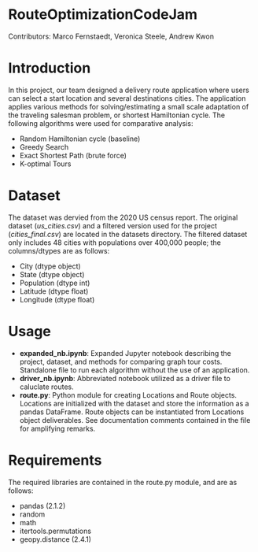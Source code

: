 # RouteOptimizationCodeJam
Contributors:  Marco Fernstaedt, Veronica Steele, Andrew Kwon

# Introduction
In this project, our team designed a delivery route application where users can select a start location and several destinations cities. The application applies various methods for solving/estimating a small scale adaptation of the traveling salesman problem, or shortest Hamiltonian cycle. The following algorithms were used for comparative analysis:
- Random Hamiltonian cycle (baseline)
- Greedy Search
- Exact Shortest Path (brute force)
- K-optimal Tours

# Dataset
The dataset was dervied from the 2020 US census report. The original dataset (*us_cities.csv*) and a filtered version used for the project (*cities_final.csv*) are located in the datasets directory. The filtered dataset only includes 48 cities with populations over 400,000 people; the columns/dtypes are as follows:
- City (dtype object)
- State (dtype object)
- Population (dtype int)
- Latitude (dtype float)
- Longitude (dtype float)

# Usage
- **expanded_nb.ipynb**: Expanded Jupyter notebook describing the project, dataset, and methods for comparing graph tour costs. Standalone file to run each algorithm without the use of an application.
- **driver_nb.ipynb**: Abbreviated notebook utilized as a driver file to caluclate routes.
- **route.py**: Python module for creating Locations and Route objects. Locations are initialized with the dataset and store the information as a pandas DataFrame. Route objects can be instantiated from Locations object deliverables. See documentation comments contained in the file for amplifying remarks.

# Requirements
The required libraries are contained in the route.py module, and are as follows:
- pandas (2.1.2)
- random
- math
- itertools.permutations
- geopy.distance (2.4.1)

